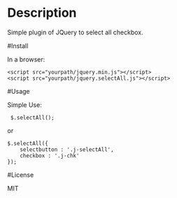 # Description
Simple plugin of JQuery to select all checkbox.

#Install

In a browser:

    <script src="yourpath/jquery.min.js"></script>
    <script src="yourpath/jquery.selectAll.js"></script>
    
#Usage

Simple Use:

     $.selectAll();
     
or

    $.selectAll({
        selectbutton : '.j-selectAll', 
        checkbox : '.j-chk' 
    });
    
#License

MIT

